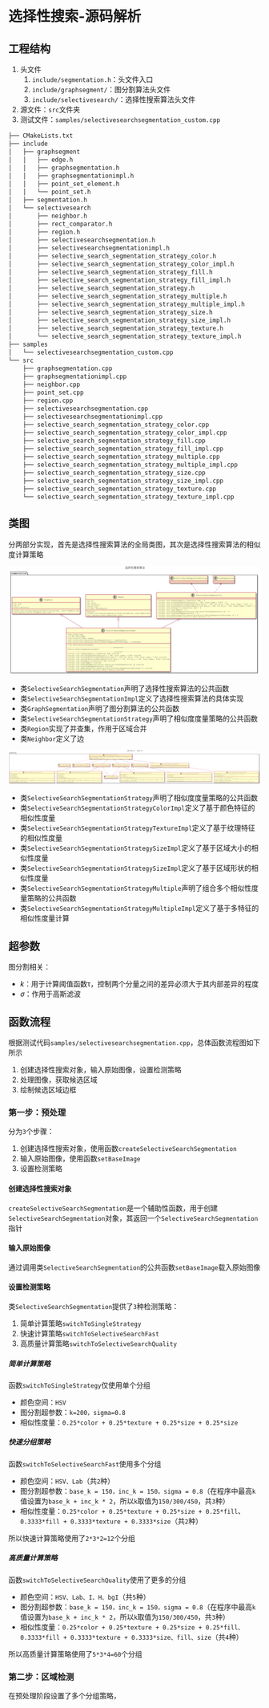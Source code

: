 
# 选择性搜索-源码解析

## 工程结构

1. 头文件
      1. `include/segmentation.h`：头文件入口
      2. `include/graphsegment/`：图分割算法头文件
      3. `include/selectivesearch/`：选择性搜索算法头文件
2. 源文件：`src`文件夹
3. 测试文件：`samples/selectivesearchsegmentation_custom.cpp`

```
├── CMakeLists.txt
├── include
│   ├── graphsegment
│   │   ├── edge.h
│   │   ├── graphsegmentation.h
│   │   ├── graphsegmentationimpl.h
│   │   ├── point_set_element.h
│   │   └── point_set.h
│   ├── segmentation.h
│   └── selectivesearch
│       ├── neighbor.h
│       ├── rect_comparator.h
│       ├── region.h
│       ├── selectivesearchsegmentation.h
│       ├── selectivesearchsegmentationimpl.h
│       ├── selective_search_segmentation_strategy_color.h
│       ├── selective_search_segmentation_strategy_color_impl.h
│       ├── selective_search_segmentation_strategy_fill.h
│       ├── selective_search_segmentation_strategy_fill_impl.h
│       ├── selective_search_segmentation_strategy.h
│       ├── selective_search_segmentation_strategy_multiple.h
│       ├── selective_search_segmentation_strategy_multiple_impl.h
│       ├── selective_search_segmentation_strategy_size.h
│       ├── selective_search_segmentation_strategy_size_impl.h
│       ├── selective_search_segmentation_strategy_texture.h
│       └── selective_search_segmentation_strategy_texture_impl.h
├── samples
│   └── selectivesearchsegmentation_custom.cpp
└── src
    ├── graphsegmentation.cpp
    ├── graphsegmentationimpl.cpp
    ├── neighbor.cpp
    ├── point_set.cpp
    ├── region.cpp
    ├── selectivesearchsegmentation.cpp
    ├── selectivesearchsegmentationimpl.cpp
    ├── selective_search_segmentation_strategy_color.cpp
    ├── selective_search_segmentation_strategy_color_impl.cpp
    ├── selective_search_segmentation_strategy_fill.cpp
    ├── selective_search_segmentation_strategy_fill_impl.cpp
    ├── selective_search_segmentation_strategy_multiple.cpp
    ├── selective_search_segmentation_strategy_multiple_impl.cpp
    ├── selective_search_segmentation_strategy_size.cpp
    ├── selective_search_segmentation_strategy_size_impl.cpp
    ├── selective_search_segmentation_strategy_texture.cpp
    └── selective_search_segmentation_strategy_texture_impl.cpp
```

## 类图

分两部分实现，首先是选择性搜索算法的全局类图，其次是选择性搜索算法的相似度计算策略

![](./imgs/selectivesearch.png)

* 类`SelectiveSearchSegmentation`声明了选择性搜索算法的公共函数
* 类`SelectiveSearchSegmentationImpl`定义了选择性搜索算法的具体实现
* 类`GraphSegmentation`声明了图分割算法的公共函数
* 类`SelectiveSearchSegmentationStrategy`声明了相似度度量策略的公共函数
* 类`Region`实现了并查集，作用于区域合并
* 类`Neighbor`定义了边

![](./imgs/selectivesearchsegmentationstrategy.png)

* 类`SelectiveSearchSegmentationStrategy`声明了相似度度量策略的公共函数
* 类`SelectiveSearchSegmentationStrategyColorImpl`定义了基于颜色特征的相似性度量
* 类`SelectiveSearchSegmentationStrategyTextureImpl`定义了基于纹理特征的相似性度量
* 类`SelectiveSearchSegmentationStrategySizeImpl`定义了基于区域大小的相似性度量
* 类`SelectiveSearchSegmentationStrategySizeImpl`定义了基于区域形状的相似性度量
* 类`SelectiveSearchSegmentationStrategyMultiple`声明了组合多个相似性度量策略的公共函数
* 类`SelectiveSearchSegmentationStrategyMultipleImpl`定义了基于多特征的相似性度量计算

## 超参数

图分割相关：

* $k$：用于计算阈值函数τ，控制两个分量之间的差异必须大于其内部差异的程度
* $\sigma$：作用于高斯滤波

## 函数流程

根据测试代码`samples/selectivesearchsegmentation.cpp`，总体函数流程图如下所示

1. 创建选择性搜索对象，输入原始图像，设置检测策略
2. 处理图像，获取候选区域
3. 绘制候选区域边框

### 第一步：预处理

分为`3`个步骤：

1. 创建选择性搜索对象，使用函数`createSelectiveSearchSegmentation`
2. 输入原始图像，使用函数`setBaseImage`
3. 设置检测策略

#### 创建选择性搜索对象

`createSelectiveSearchSegmentation`是一个辅助性函数，用于创建`SelectiveSearchSegmentation`对象，其返回一个`SelectiveSearchSegmentation`指针

#### 输入原始图像

通过调用类`SelectiveSearchSegmentation`的公共函数`setBaseImage`载入原始图像

#### 设置检测策略

类`SelectiveSearchSegmentation`提供了`3`种检测策略：

1. 简单计算策略`switchToSingleStrategy`
2. 快速计算策略`switchToSelectiveSearchFast`
3. 高质量计算策略`switchToSelectiveSearchQuality`

##### 简单计算策略

函数`switchToSingleStrategy`仅使用单个分组

* 颜色空间：`HSV`
* 图分割超参数：`k=200，sigma=0.8`
* 相似性度量：`0.25*color + 0.25*texture + 0.25*size + 0.25*size`

##### 快速分组策略

函数`switchToSelectiveSearchFast`使用多个分组

* 颜色空间：`HSV、Lab`（共`2`种）
* 图分割超参数：`base_k = 150，inc_k = 150，sigma = 0.8`（在程序中最高`k`值设置为`base_k + inc_k * 2`，所以`k`取值为`150/300/450`，共`3`种）
* 相似性度量：`0.25*color + 0.25*texture + 0.25*size + 0.25*fill`、`0.3333*fill + 0.3333*texture + 0.3333*size`（共`2`种）

所以快速计算策略使用了`2*3*2=12`个分组

##### 高质量计算策略

函数`switchToSelectiveSearchQuality`使用了更多的分组

* 颜色空间：`HSV、Lab、I、H、bgI`（共`5`种）
* 图分割超参数：`base_k = 150，inc_k = 150，sigma = 0.8`（在程序中最高`k`值设置为`base_k + inc_k * 2`，所以`k`取值为`150/300/450`，共`3`种）
* 相似性度量：`0.25*color + 0.25*texture + 0.25*size + 0.25*fill、0.3333*fill + 0.3333*texture + 0.3333*size、fill、size`（共`4`种）

所以高质量计算策略使用了`5*3*4=60`个分组

### 第二步：区域检测

在预处理阶段设置了多个分组策略，